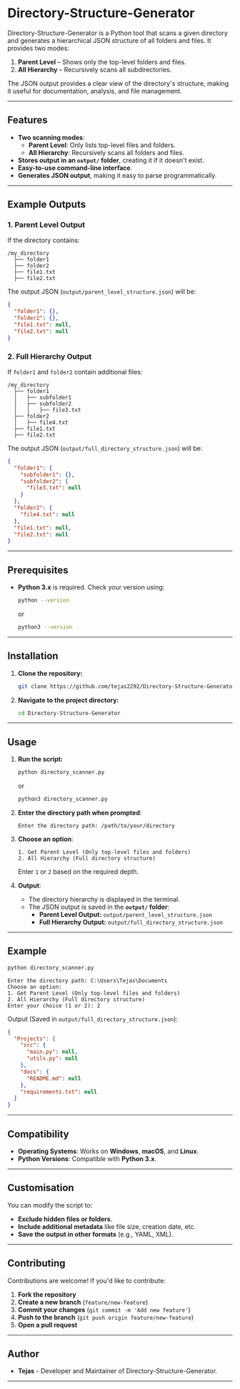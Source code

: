 # Directory-Structure-Generator

Directory-Structure-Generator is a Python tool that scans a given directory and generates a hierarchical JSON structure of all folders and files. It provides two modes:

1. **Parent Level** – Shows only the top-level folders and files.
2. **All Hierarchy** – Recursively scans all subdirectories.

The JSON output provides a clear view of the directory's structure, making it useful for documentation, analysis, and file management.

---

## Features

- **Two scanning modes**:
  - **Parent Level**: Only lists top-level files and folders.
  - **All Hierarchy**: Recursively scans all folders and files.
- **Stores output in an `output/` folder**, creating it if it doesn't exist.
- **Easy-to-use command-line interface**.
- **Generates JSON output**, making it easy to parse programmatically.

---

## Example Outputs

### **1. Parent Level Output**

If the directory contains:

```
/my_directory
  ├── folder1
  ├── folder2
  ├── file1.txt
  ├── file2.txt
```

The output JSON (`output/parent_level_structure.json`) will be:

```json
{
  "folder1": {},
  "folder2": {},
  "file1.txt": null,
  "file2.txt": null
}
```

### **2. Full Hierarchy Output**

If `folder1` and `folder2` contain additional files:

```
/my_directory
  ├── folder1
  │   ├── subfolder1
  │   ├── subfolder2
  │   │   ├── file3.txt
  ├── folder2
  │   ├── file4.txt
  ├── file1.txt
  ├── file2.txt
```

The output JSON (`output/full_directory_structure.json`) will be:

```json
{
  "folder1": {
    "subfolder1": {},
    "subfolder2": {
      "file3.txt": null
    }
  },
  "folder2": {
    "file4.txt": null
  },
  "file1.txt": null,
  "file2.txt": null
}
```

---

## Prerequisites

- **Python 3.x** is required. Check your version using:
  ```bash
  python --version
  ```
  or
  ```bash
  python3 --version
  ```

---

## Installation

1. **Clone the repository:**

   ```bash
   git clone https://github.com/tejas2292/Directory-Structure-Generator.git
   ```

2. **Navigate to the project directory:**
   ```bash
   cd Directory-Structure-Generator
   ```

---

## Usage

1. **Run the script:**

   ```bash
   python directory_scanner.py
   ```

   or

   ```bash
   python3 directory_scanner.py
   ```

2. **Enter the directory path when prompted**:

   ```
   Enter the directory path: /path/to/your/directory
   ```

3. **Choose an option**:

   ```
   1. Get Parent Level (Only top-level files and folders)
   2. All Hierarchy (Full directory structure)
   ```

   Enter `1` or `2` based on the required depth.

4. **Output**:
   - The directory hierarchy is displayed in the terminal.
   - The JSON output is saved in the **`output/` folder**:
     - **Parent Level Output:** `output/parent_level_structure.json`
     - **Full Hierarchy Output:** `output/full_directory_structure.json`

---

## Example

```bash
python directory_scanner.py
```

```
Enter the directory path: C:\Users\Tejas\Documents
Choose an option:
1. Get Parent Level (Only top-level files and folders)
2. All Hierarchy (Full directory structure)
Enter your choice (1 or 2): 2
```

Output (Saved in `output/full_directory_structure.json`):

```json
{
  "Projects": {
    "src": {
      "main.py": null,
      "utils.py": null
    },
    "docs": {
      "README.md": null
    },
    "requirements.txt": null
  }
}
```

---

## Compatibility

- **Operating Systems**: Works on **Windows**, **macOS**, and **Linux**.
- **Python Versions**: Compatible with **Python 3.x**.

---

## Customisation

You can modify the script to:

- **Exclude hidden files or folders**.
- **Include additional metadata** like file size, creation date, etc.
- **Save the output in other formats** (e.g., YAML, XML).

---

## Contributing

Contributions are welcome! If you'd like to contribute:

1. **Fork the repository**
2. **Create a new branch** (`feature/new-feature`)
3. **Commit your changes** (`git commit -m 'Add new feature'`)
4. **Push to the branch** (`git push origin feature/new-feature`)
5. **Open a pull request**

---

## Author

- **Tejas** - Developer and Maintainer of Directory-Structure-Generator.

---
